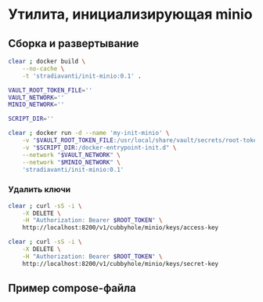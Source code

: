 # Утилита, инициализирующая minio

## Сборка и развертывание

```sh
clear ; docker build \
    --no-cache \
    -t 'stradiavanti/init-minio:0.1' .
```

```sh
VAULT_ROOT_TOKEN_FILE=''
VAULT_NETWORK=''
MINIO_NETWORK=''

SCRIPT_DIR=''

clear ; docker run -d --name 'my-init-minio' \
    -v "$VAULT_ROOT_TOKEN_FILE:/usr/local/share/vault/secrets/root-token.txt" \
    -v "$SCRIPT_DIR:/docker-entrypoint-init.d" \
    --network "$VAULT_NETWORK" \
    --network "$MINIO_NETWORK" \
    'stradiavanti/init-minio:0.1'
```

### Удалить ключи 

```sh
clear ; curl -sS -i \
    -X DELETE \
    -H "Authorization: Bearer $ROOT_TOKEN" \
    http://localhost:8200/v1/cubbyhole/minio/keys/access-key
```

```sh
clear ; curl -sS -i \
    -X DELETE \
    -H "Authorization: Bearer $ROOT_TOKEN" \
    http://localhost:8200/v1/cubbyhole/minio/keys/secret-key
```

## Пример compose-файла

